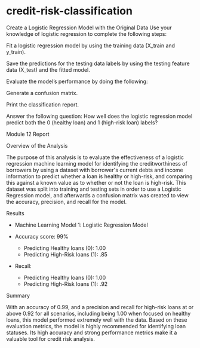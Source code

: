 # credit-risk-classification
Create a Logistic Regression Model with the Original Data
Use your knowledge of logistic regression to complete the following steps:

Fit a logistic regression model by using the training data (X_train and y_train).

Save the predictions for the testing data labels by using the testing feature data (X_test) and the fitted model.

Evaluate the model’s performance by doing the following:

Generate a confusion matrix.

Print the classification report.

Answer the following question: How well does the logistic regression model predict both the 0 (healthy loan) and 1 (high-risk loan) labels?

Module 12 Report

Overview of the Analysis


The purpose of this analysis is to evaluate the effectiveness of a logistic regression machine learning model for identifying the creditworthiness of borrowers by using a dataset with borrower's current debts and income information to predict whether a loan is healthy or high-risk, and comparing this against a known value as to whether or not the loan is high-risk. This dataset was split into training and testing sets in order to use a Logistic Regression model, and afterwards a confusion matrix was created to view the accuracy, precision, and recall for the model.

Results

* Machine Learning Model 1: Logistic Regression Model

* Accuracy score: 99%

    * Predicting Healthy loans (0): 1.00
    * Predicting High-Risk loans (1): .85

* Recall: 

   * Predicting Healthy loans (0): 1.00
   * Predicting High-Risk loans (1): .92


Summary

With an accuracy of 0.99, and a precision and recall for high-risk loans at or above 0.92 for all scenarios, including being 1.00 when focused on healthy loans, this model performed extremely well with the data. Based on these evaluation metrics, the model is highly recommended for identifying loan statuses. Its high accuracy and strong performance metrics make it a valuable tool for credit risk analysis.
